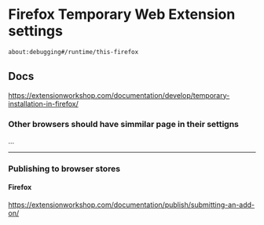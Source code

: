 # Firefox Temporary Web Extension settings

```bash
about:debugging#/runtime/this-firefox
```

## Docs

<https://extensionworkshop.com/documentation/develop/temporary-installation-in-firefox/>

### Other browsers should have simmilar page in their settigns

...

---

### Publishing to browser stores

#### Firefox

<https://extensionworkshop.com/documentation/publish/submitting-an-add-on/>
